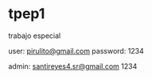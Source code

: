 # tpep1
trabajo especial

user: 
pirulito@gmail.com 
password: 1234

admin:
santireyes4.sr@gmail.com
1234
